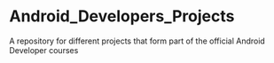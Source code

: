 # Android_Developers_Projects
A repository for different projects that form part of the official Android Developer courses
